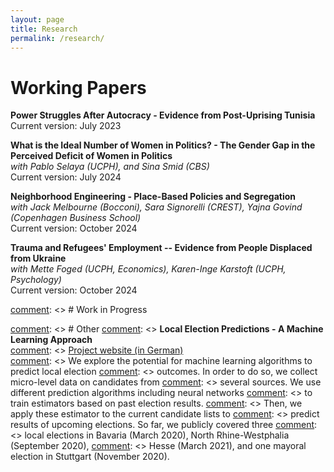 ```yaml
---
layout: page
title: Research
permalink: /research/
---
```


[comment]: <> (# Working Papers)
 

# Working Papers
**Power Struggles After Autocracy - Evidence from Post-Uprising Tunisia** <br>
Current version: July 2023

**What is the Ideal Number of Women in Politics? - The Gender Gap in the Perceived Deficit of Women in Politics** <br>
*with  Pablo Selaya (UCPH), and Sina Smid (CBS)* <br>
Current version: July 2024 


**Neighborhood Engineering - Place-Based Policies and Segregation** <br>
*with Jack Melbourne (Bocconi), Sara Signorelli (CREST), Yajna Govind (Copenhagen Business School)* <br>
Current version: October 2024


**Trauma and Refugees' Employment -- Evidence from People Displaced from Ukraine** <br>
*with Mette Foged (UCPH, Economics), Karen-Inge Karstoft (UCPH, Psychology)* <br>
Current version: October 2024


[comment]: <> # Work in Progress



[comment]: <> # Other
[comment]: <> **Local Election Predictions - A Machine Learning Approach** <br>
[comment]: <> [Project website (in German)](https://www.wahlorakel.com/) <br>
[comment]: <> We explore the potential for machine learning algorithms to predict local election 
[comment]: <> outcomes. In order to do so, we collect micro-level data on candidates from 
[comment]: <> several sources. We use different prediction algorithms including neural networks 
[comment]: <> to train estimators based on past election results. 
[comment]: <> Then, we apply these estimator to the current candidate lists to 
[comment]: <> predict results of upcoming elections. So far, we publicly covered three 
[comment]: <> local elections in Bavaria (March 2020), North Rhine-Westphalia (September 2020), 
[comment]: <> Hesse (March 2021), and one mayoral election in Stuttgart (November 2020).